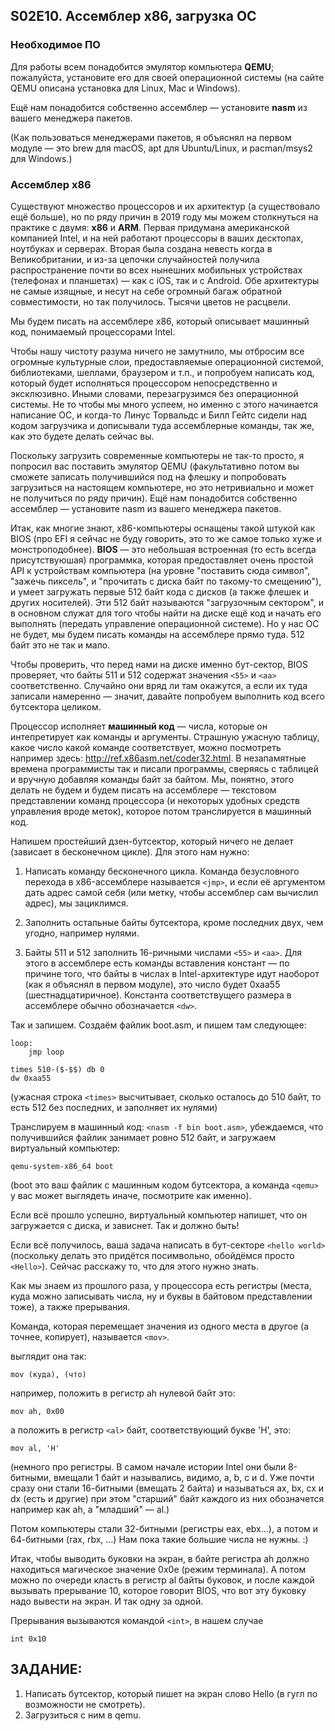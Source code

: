 ## S02E10. Ассемблер x86, загрузка ОС

### Необходимое ПО

Для работы всем понадобится эмулятор компьютера **QEMU**; пожалуйста, установите его для своей операционной системы (на сайте QEMU описана установка для Linux, Mac и Windows).

Ещё нам понадобится собственно ассемблер — установите **nasm** из вашего менеджера пакетов.

(Как пользоваться менеджерами пакетов, я объяснял на первом модуле — это brew для macOS, apt для Ubuntu/Linux, и pacman/msys2 для Windows.)

### Ассемблер x86

Существуют множество процессоров и их архитектур (а существовало ещё больше), но по ряду причин в 2019 году мы можем столкнуться на практике с двумя: **x86** и **ARM**. Первая придумана американской компанией Intel, и на ней работают процессоры в ваших десктопах, ноутбуках и серверах. Вторая была создана невесть когда в Великобритании, и из-за цепочки случайностей получила распространение почти во всех нынешних мобильных устройствах (телефонах и планшетах) — как c iOS, так и с Android. Обе архитектуры не самые изящные, и несут на себе огромный багаж обратной совместимости, но так получилось. Тысячи цветов не расцвели. 

Мы будем писать на ассемблере x86, который описывает машинный код, понимаемый процессорами Intel.

Чтобы нашу чистоту разума ничего не замутнило, мы отбросим все огромные культурные слои, предоставляемые операционной системой, библиотеками, шеллами, браузером и т.п., и попробуем написать код, который будет исполняться процессором непосредственно и эксклюзивно. Иными словами, перезагрузимся без операционной системы. Не то чтобы мы много успеем, но именно с этого начинается написание ОС, и когда-то Линус Торвальдс и Билл Гейтс сидели над кодом загрузчика и дописывали туда ассемблерные команды, так же, как это будете делать сейчас вы.

Поскольку загрузить современные компьютеры не так-то просто, я попросил вас поставить эмулятор QEMU (факультативно потом вы сможете записать получившийся под на флешку и попробовать загрузиться на настоящем компьютере, но это нетривиально и может не получиться по ряду причин). Ещё нам понадобится собственно ассемблер — установите nasm из вашего менеджера пакетов.

Итак, как многие знают, x86-компьютеры оснащены такой штукой как BIOS (про EFI я сейчас не буду говорить, это то же самое только хуже и монстроподобнее). **BIOS** — это небольшая встроенная (то есть всегда присутствуюшая) программка, которая предоставляет очень простой API к устройствам компьютера (на уровне "поставить сюда символ", "зажечь пиксель", и "прочитать с диска байт по такому-то смещению"), и умеет загружать первые 512 байт кода с дисков (а также флешек и других носителей). Эти 512 байт называются "загрузочным сектором", и в основном служат для того чтобы найти на диске ещё код и начать его выполнять (передать управление операционной системе). Но у нас ОС не будет, мы будем писать команды на ассемблере прямо туда. 512 байт это не так и мало.

Чтобы проверить, что перед нами на диске именно бут-сектор, BIOS проверяет, что байты 511 и 512 содержат значения `<55>` и `<aa>` соответственно. Случайно они вряд ли там окажутся, а если их туда записали намеренно — значит, давайте попробуем выполнить код всего бутсектора целиком.

Процессор исполняет **машинный код** — числа, которые он интепретирует как команды и аргументы. Страшную ужасную таблицу, какое число какой команде соответствует, можно посмотреть например здесь: http://ref.x86asm.net/coder32.html. В незапамятные времена программисты так и писали программы, сверяясь с таблицей и вручную добавляя команды байт за байтом. Мы, понятно, этого делать не будем и будем писать на ассемблере — текстовом представлении команд процессора (и некоторых удобных средств управления вроде меток), которое потом транслируется в машинный код.

Напишем простейший дзен-бутсектор, который ничего не делает (зависает в бесконечном цикле). Для этого нам нужно:

1. Написать команду бесконечного цикла. Команда безусловного перехода в x86-ассемблере называется `<jmp>`, и если её аргументом дать адрес самой себя (или метку, чтобы ассемблер сам вычислил адрес), мы зациклимся.

2. Заполнить остальные байты бутсектора, кроме последних двух, чем угодно, например нулями.

3. Байты 511 и 512 заполнить 16-ричными числами `<55>` и `<aa>`. Для этого в ассемблере есть команды вставления констант — по причине того, что байты в числах в Intel-архитектуре идут наоборот (как я объяснял в первом модуле), это число будет 0xaa55 (шестнадцатиричное). Константа соответствущего размера в ассемблере обычно обозначается `<dw>`.

Так и запишем. Создаём файлик boot.asm, и пишем там следующее:

    loop:
        jmp loop

    times 510-($-$$) db 0
    dw 0xaa55

(ужасная строка `<times>` высчитывает, сколько осталось до 510 байт, то есть 512 без последних, и заполняет их нулями)

Транслируем в машинный код: `<nasm -f bin boot.asm>`,
убеждаемся, что получившийся файлик занимает ровно 512 байт,
и загружаем виртуальный компьютер:

    qemu-system-x86_64 boot

(boot это ваш файлик с машинным кодом бутсектора, а команда `<qemu>` у вас может выглядеть иначе, посмотрите как именно).

Если всё прошло успешно, виртуальный компьютер напишет, что он загружается с диска, и зависнет. Так и должно быть!

Если всё получилось, ваша задача написать в бут-секторе `<hello world>` (поскольку делать это придётся посимвольно, обойдёмся просто `<Hello>`). Сейчас расскажу то, что для этого нужно знать.

Как мы знаем из прошлого раза, у процессора есть регистры (места, куда можно записывать числа, ну и буквы в байтовом представлении тоже), а также прерывания.

Команда, которая перемещает значения из одного места в другое (а точнее, копирует), называется `<mov>`. 

выглядит она так:

    mov (куда), (что)

например, положить в регистр ah нулевой байт это:

    mov ah, 0x00

а положить в регистр `<al>` байт, соответствующий букве 'H', это:

    mov al, 'H'

(немного про регистры. В самом начале истории Intel они были 8-битными, вмещали 1 байт и  назывались, видимо, a, b, c и d. Уже почти сразу они стали 16-битными (вмещать 2 байта) и называться ax, bx, cx и dx (есть и другие) при этом "старший" байт каждого из них обозначется например как ah, а "младший" — al.)

Потом компьютеры стали 32-битными (регистры eax, ebx...), а потом и 64-битными (rax, rbx, ...) Нам пока такие большие числа не нужны. :)

Итак, чтобы выводить буковки на экран, в байте регистра ah должно находиться магическое значение 0x0e (режим терминала). 
А потом можно по очереди класть в регистр al байты буковок, и после каждой вызывать прерывание 10, которое говорит BIOS, что вот эту буковку надо вывести на экран. И так одну за одной.

Прерывания вызываются командой `<int>`, в нашем случае

    int 0x10

## ЗАДАНИЕ:

1. Написать бутсектор, который пишет на экран слово Hello (в гугл по возможности не смотреть).
2. Загрузиться с ним в qemu.
